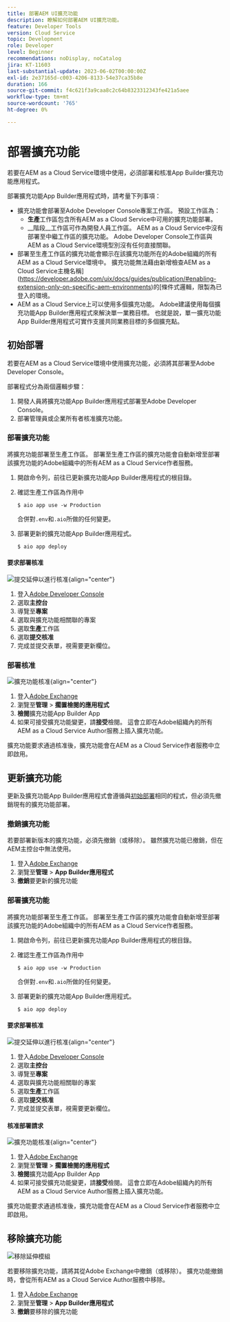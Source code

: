 ```yaml
---
title: 部署AEM UI擴充功能
description: 瞭解如何部署AEM UI擴充功能。
feature: Developer Tools
version: Cloud Service
topic: Development
role: Developer
level: Beginner
recommendations: noDisplay, noCatalog
jira: KT-11603
last-substantial-update: 2023-06-02T00:00:00Z
exl-id: 2e37165d-c003-4206-8133-54e37ca35b8e
duration: 166
source-git-commit: f4c621f3a9caa8c2c64b8323312343fe421a5aee
workflow-type: tm+mt
source-wordcount: '765'
ht-degree: 0%

---
```


# 部署擴充功能

若要在AEM as a Cloud Service環境中使用，必須部署和核准App Builder擴充功能應用程式。

部署擴充功能App Builder應用程式時，請考量下列事項：

+ 擴充功能會部署至Adobe Developer Console專案工作區。 預設工作區為：
   + __生產__&#x200B;工作區包含所有AEM as a Cloud Service中可用的擴充功能部署。
   + __階段__工作區可作為開發人員工作區。 AEM as a Cloud Service中沒有部署至中繼工作區的擴充功能。
Adobe Developer Console工作區與AEM as a Cloud Service環境型別沒有任何直接關聯。
+ 部署至生產工作區的擴充功能會顯示在該擴充功能所在的Adobe組織的所有AEM as a Cloud Service環境中。
擴充功能無法藉由新增檢查AEM as a Cloud Service主機名稱](https://developer.adobe.com/uix/docs/guides/publication/#enabling-extension-only-on-specific-aem-environments)的[條件式邏輯，限製為已登入的環境。
+ AEM as a Cloud Service上可以使用多個擴充功能。 Adobe建議使用每個擴充功能App Builder應用程式來解決單一業務目標。 也就是說，單一擴充功能App Builder應用程式可實作支援共同業務目標的多個擴充點。

## 初始部署

若要在AEM as a Cloud Service環境中使用擴充功能，必須將其部署至Adobe Developer Console。

部署程式分為兩個邏輯步驟：

1. 開發人員將擴充功能App Builder應用程式部署至Adobe Developer Console。
1. 部署管理員或企業所有者核准擴充功能。

### 部署擴充功能

將擴充功能部署至生產工作區。 部署至生產工作區的擴充功能會自動新增至部署該擴充功能的Adobe組織中的所有AEM as a Cloud Service作者服務。

1. 開啟命令列，前往已更新擴充功能App Builder應用程式的根目錄。
1. 確認生產工作區為作用中

   ```shell
   $ aio app use -w Production
   ```

   合併對`.env`和`.aio`所做的任何變更。

1. 部署更新的擴充功能App Builder應用程式。

   ```shell
   $ aio app deploy
   ```

#### 要求部署核准

![提交延伸以進行核准](./assets/deploy/submit-for-approval.png){align="center"}

1. 登入[Adobe Developer Console](https://developer.adobe.com)
1. 選取&#x200B;__主控台__
1. 導覽至&#x200B;__專案__
1. 選取與擴充功能相關聯的專案
1. 選取&#x200B;__生產__&#x200B;工作區
1. 選取&#x200B;__提交核准__
1. 完成並提交表單，視需要更新欄位。

### 部署核准

![擴充功能核准](./assets/deploy/adobe-exchange.png){align="center"}

1. 登入[Adobe Exchange](https://exchange.adobe.com/)
1. 瀏覽至&#x200B;__管理__ > __擱置檢閱的應用程式__
1. __檢閱__&#x200B;擴充功能App Builder App
1. 如果可接受擴充功能變更，請&#x200B;__接受__&#x200B;檢閱。 這會立即在Adobe組織內的所有AEM as a Cloud Service Author服務上插入擴充功能。

擴充功能要求通過核准後，擴充功能會在AEM as a Cloud Service作者服務中立即啟用。

## 更新擴充功能

更新及擴充功能App Builder應用程式會遵循與[初始部署](#initial-deployment)相同的程式，但必須先撤銷現有的擴充功能部署。

### 撤銷擴充功能

若要部署新版本的擴充功能，必須先撤銷（或移除）。 雖然擴充功能已撤銷，但在AEM主控台中無法使用。

1. 登入[Adobe Exchange](https://exchange.adobe.com/)
1. 瀏覽至&#x200B;__管理__ > __App Builder應用程式__
1. __撤銷__&#x200B;要更新的擴充功能

### 部署擴充功能

將擴充功能部署至生產工作區。 部署至生產工作區的擴充功能會自動新增至部署該擴充功能的Adobe組織中的所有AEM as a Cloud Service作者服務。

1. 開啟命令列，前往已更新擴充功能App Builder應用程式的根目錄。
1. 確認生產工作區為作用中

   ```shell
   $ aio app use -w Production
   ```

   合併對`.env`和`.aio`所做的任何變更。

1. 部署更新的擴充功能App Builder應用程式。

   ```shell
   $ aio app deploy
   ```

#### 要求部署核准

![提交延伸以進行核准](./assets/deploy/submit-for-approval.png){align="center"}

1. 登入[Adobe Developer Console](https://developer.adobe.com)
1. 選取&#x200B;__主控台__
1. 導覽至&#x200B;__專案__
1. 選取與擴充功能相關聯的專案
1. 選取&#x200B;__生產__&#x200B;工作區
1. 選取&#x200B;__提交核准__
1. 完成並提交表單，視需要更新欄位。

#### 核准部署請求

![擴充功能核准](./assets/deploy/adobe-exchange.png){align="center"}

1. 登入[Adobe Exchange](https://exchange.adobe.com/)
1. 瀏覽至&#x200B;__管理__ > __擱置檢閱的應用程式__
1. __檢閱__&#x200B;擴充功能App Builder App
1. 如果可接受擴充功能變更，請&#x200B;__接受__&#x200B;檢閱。 這會立即在Adobe組織內的所有AEM as a Cloud Service Author服務上插入擴充功能。

擴充功能要求通過核准後，擴充功能會在AEM as a Cloud Service作者服務中立即啟用。

## 移除擴充功能

![移除延伸模組](./assets/deploy/revoke.png)

若要移除擴充功能，請將其從Adobe Exchange中撤銷（或移除）。 擴充功能撤銷時，會從所有AEM as a Cloud Service Author服務中移除。

1. 登入[Adobe Exchange](https://exchange.adobe.com/)
1. 瀏覽至&#x200B;__管理__ > __App Builder應用程式__
1. __撤銷__&#x200B;要移除的擴充功能
